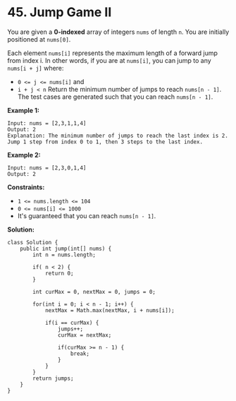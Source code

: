 # 45. Jump Game II

You are given a **0-indexed** array of integers `nums` of length `n`. You are initially positioned at `nums[0]`.

Each element `nums[i]` represents the maximum length of a forward jump from index i. In other words, if you are at `nums[i]`, you can jump to any `nums[i + j]` where:

* `0 <= j <= nums[i]` and
* `i + j < n`
Return the minimum number of jumps to reach `nums[n - 1]`. The test cases are generated such that you can reach `nums[n - 1]`.

**Example 1:**
```
Input: nums = [2,3,1,1,4]
Output: 2
Explanation: The minimum number of jumps to reach the last index is 2. Jump 1 step from index 0 to 1, then 3 steps to the last index.
```
**Example 2:**
```
Input: nums = [2,3,0,1,4]
Output: 2
``` 

**Constraints:**

* `1 <= nums.length <= 104`
* `0 <= nums[i] <= 1000`
* It's guaranteed that you can reach `nums[n - 1]`.

**Solution:**
```
class Solution {
    public int jump(int[] nums) {
        int n = nums.length;

        if( n < 2) {
            return 0;
        }

        int curMax = 0, nextMax = 0, jumps = 0;

        for(int i = 0; i < n - 1; i++) {
            nextMax = Math.max(nextMax, i + nums[i]);

            if(i == curMax) {
                jumps++;
                curMax = nextMax;
                
                if(curMax >= n - 1) {
                    break;
                }
            }
        }
        return jumps;
    }
}
```
